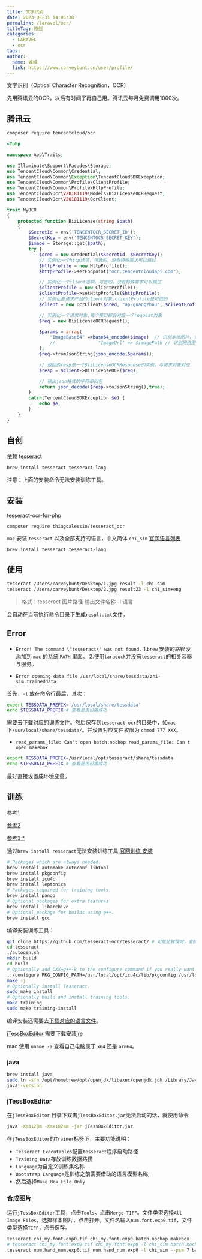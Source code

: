 ```yaml
---
title: 文字识别
date: 2023-08-31 14:05:38
permalink: /laravel/ocr/
titleTag: 原创
categories: 
  - LARAVEL
  - ocr
tags: 
author: 
  name: 诚城
  link: https://www.carveybunt.cn/user/profile/
---
```


文字识别（Optical Character Recognition，OCR）
<!-- more -->

先用腾讯云的OCR，以后有时间了再自己用。腾讯云每月免费调用1000次。

## 腾讯云

```sh
composer require tencentcloud/ocr
```

```php
<?php

namespace App\Traits;

use Illuminate\Support\Facades\Storage;
use TencentCloud\Common\Credential;
use TencentCloud\Common\Exception\TencentCloudSDKException;
use TencentCloud\Common\Profile\ClientProfile;
use TencentCloud\Common\Profile\HttpProfile;
use TencentCloud\Ocr\V20181119\Models\BizLicenseOCRRequest;
use TencentCloud\Ocr\V20181119\OcrClient;

trait MyOCR
{
    protected function BizLicense(string $path)
    {
        $SecretId = env('TENCENTOCR_SECRET_ID');
        $SecretKey = env('TENCENTOCR_SECRET_KEY');
        $image = Storage::get($path);
        try {
            $cred = new Credential($SecretId, $SecretKey);
            // 实例化一个http选项，可选的，没有特殊需求可以跳过
            $httpProfile = new HttpProfile();
            $httpProfile->setEndpoint("ocr.tencentcloudapi.com");

            // 实例化一个client选项，可选的，没有特殊需求可以跳过
            $clientProfile = new ClientProfile();
            $clientProfile->setHttpProfile($httpProfile);
            // 实例化要请求产品的client对象,clientProfile是可选的
            $client = new OcrClient($cred, "ap-guangzhou", $clientProfile);

            // 实例化一个请求对象,每个接口都会对应一个request对象
            $req = new BizLicenseOCRRequest();

            $params = array(
                "ImageBase64" =>base64_encode($image)  // 识别本地图片，支持 jpg/png, Base64
                //                "ImageUrl" => $imagePath // 识别网络图片
            );
            $req->fromJsonString(json_encode($params));

            // 返回的resp是一个BizLicenseOCRResponse的实例，与请求对象对应
            $resp = $client->BizLicenseOCR($req);

            // 输出json格式的字符串回包
            return json_decode($resp->toJsonString(),true);
        }
        catch(TencentCloudSDKException $e) {
            echo $e;
        }
    }
}

```

## 自创

依赖 [tesseract](https://github.com/tesseract-ocr/tesseract)

```sh
brew install tesseract tesseract-lang
```

注意：上面的安装命令无法安装训练工具。

## 安装

[tesseract-ocr-for-php](https://github.com/thiagoalessio/tesseract-ocr-for-php)

```shell
composer require thiagoalessio/tesseract_ocr
```

`mac` 安装 `tesseract` 以及全部支持的语言，中文简体 `chi_sim` [官网语言列表](https://tesseract-ocr.github.io/tessdoc/Data-Files-in-different-versions.html)

```sheel
brew install tesseract tesseract-lang
```

## 使用

```sh
tesseract /Users/carveybunt/Desktop/1.jpg result -l chi-sim
tesseract /Users/carveybunt/Desktop/2.jpg result23 -l chi_sim+eng
```

> 格式：tesseract 图片路径 输出文件名称 -l 语言

会自动在当前执行命令目录下生成`result.txt`文件。

## Error

- `Error! The command \"tesseract\" was not found.`
1.`brew` 安装的路径没添加到 `mac` 的系统 `PATH` 里面。
2.使用`laradock`并没有`tesseract`的相关容器与服务。

- `Error opening data file /usr/local/share/tessdata/zhi-sim.traineddata`

首先，`-l` 放在命令行最后，其次：

```sh
export TESSDATA_PREFIX='/usr/local/share/tessdata'
echo $TESSDATA_PREFIX # 查看是否设置成功
```

需要去下载对应的[训练文件](https://github.com/tesseract-ocr/tessdata/blob/main/chi_sim.traineddata)。然后保存到`tesseract-ocr`的目录中，如`mac`下`/usr/local/share/tessdata/`。并设置对应文件权限为 `chmod 777 XXX`。

- `read_params_file: Can't open batch.nochop read_params_file: Can't open makebox`

```sh
export TESSDATA_PREFIX=/usr/local/opt/tesseract/share/tessdata
echo $TESSDATA_PREFIX # 查看是否设置成功
```

最好直接设置成环境变量。

## 训练

[参考1](https://crazyf-wind.github.io/2019/08/23/%E5%85%89%E5%AD%A6%E5%AD%97%E7%AC%A6%E8%AF%86%E5%88%AB%E5%BC%95%E6%93%8Etesseract-ocr%E5%85%A5%E9%97%A8%E6%95%99%E7%A8%8B%E2%80%94Mac%E6%A0%87%E6%B3%A8-Ubuntu%E6%89%93%E5%8C%85/)

[参考2](https://learnku.com/articles/67047)

[参考3 *](https://blog.51cto.com/u_13984132/5622793#_jTessBoxEditor_105)

通过`brew install resseract`无法安装训练工具,[官网训练 安装](https://tesseract-ocr.github.io/tessdoc/Compiling.html#macos)

```sh
# Packages which are always needed.
brew install automake autoconf libtool
brew install pkgconfig
brew install icu4c
brew install leptonica
# Packages required for training tools.
brew install pango
# Optional packages for extra features.
brew install libarchive
# Optional package for builds using g++.
brew install gcc
```

编译安装训练工具：

```sh
git clone https://github.com/tesseract-ocr/tesseract/ # 可能比较慢时，直接去下载最新安装包
cd tesseract
./autogen.sh
mkdir build
cd build
# Optionally add CXX=g++-8 to the configure command if you really want to use a different compiler.
../configure PKG_CONFIG_PATH=/usr/local/opt/icu4c/lib/pkgconfig:/usr/local/opt/libarchive/lib/pkgconfig:/usr/local/opt/libffi/lib/pkgconfig
make -j
# Optionally install Tesseract.
sudo make install
# Optionally build and install training tools.
make training
sudo make training-install
```

编译安装还需要去[下载对应的语言文件](https://github.com/tesseract-ocr/tessdata)。

[jTessBoxEditor](https://github.com/nguyenq/jTessBoxEditor/releases) 需要下载安装[jre](https://www.java.com/en/download/)

mac 使用 `uname -a` 查看自己电脑属于 `x64` 还是 `arm64`。

### java

```sh
brew install java
sudo ln -sfn /opt/homebrew/opt/openjdk/libexec/openjdk.jdk /Library/Java/JavaVirtualMachines/openjdk.jdk
java -version
```

### jTessBoxEditor

在`jTessBoxEditor` 目录下双击`jTessBoxEditor.jar`无法启动的话，就使用命令

```sh
java -Xms128m -Xmx1024m -jar jTessBoxEditor.jar  
```

在`jTessBoxEditor`的`Trainer`标签下，主要功能说明：

- `Tesseract Executables`配置`tesseract`程序启动路径
- `Training Data`存放训练数据路径
- `Language`为自定义训练集名称
- `Bootstrap Language`是训练之前需要借助的语言模型名称,
- 然后选择`Make Box File Only`

### 合成图片

运行`jTessBoxEditor`工具，点击`Tools`。点击`Merge TIFF`。文件类型选择`All Image Files`，选择样本图片，点击打开。文件名输入`num.font.exp0.tif`，文件类型选择`TIFF`，点击保存。
<!-- 将`num.font.exp0.tif`文件复制到`Tesseract-OCR`安装目录。我`MAC`的安装目录是`/usr/local/opt/tesseract`。 -->

```sh
tesseract chi_my.font.exp0.tif chi_my.font.exp0 batch.nochop makebox
# tesseract chi_my.font.exp0.tif chi_my.font.exp0 -l chi_sim batch.nochop makebox # 不能指定语言
​tesseract num.hand_num.exp0.tif num.hand_num.exp0 -l chi_sim --psm 7 batch.nochop makebox​​ # ​[ ]​​中的内容当返回Empty page的时候可以加上. ​​-psm 7​​ 表示用单行文本识别， ​​-l eng​​ 表示使用英语语言.
```
